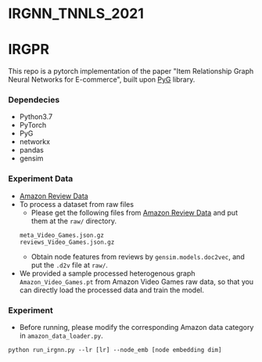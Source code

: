 # IRGNN_TNNLS_2021
# IRGPR

This repo is a pytorch implementation of the paper "Item Relationship Graph Neural Networks for E-commerce", built upon [PyG](https://pytorch-geometric.readthedocs.io/en/latest/) library.

### Dependecies
* Python3.7
* PyTorch
* PyG
* networkx
* pandas
* gensim

### Experiment Data
* [Amazon Review Data](https://jmcauley.ucsd.edu/data/amazon/)
* To process a dataset from raw files
  * Please get the following files from [Amazon Review Data](https://jmcauley.ucsd.edu/data/amazon/) and put them at the ```raw/``` directory.
  ```
  meta_Video_Games.json.gz
  reviews_Video_Games.json.gz
  ```
  * Obtain node features from reviews by ```gensim.models.doc2vec```, and put the ```.d2v``` file at ```raw/```.
* We provided a sample processed heterogenous graph ```Amazon_Video_Games.pt``` from Amazon Video Games raw data, so that you can directly load the processed data and train the model.

### Experiment
* Before running, please modify the corresponding Amazon data category in ```amazon_data_loader.py```.
```
python run_irgnn.py --lr [lr] --node_emb [node embedding dim]
```

